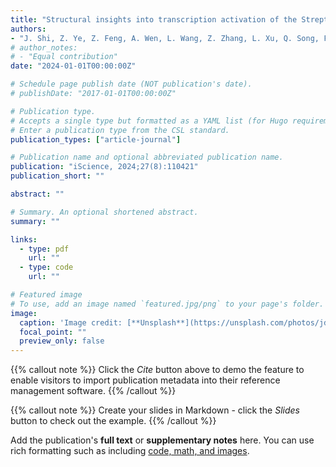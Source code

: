 ```yaml
---
title: "Structural insights into transcription activation of the Streptomyces antibiotic regulatory protein, AfsR"
authors:
- "J. Shi, Z. Ye, Z. Feng, A. Wen, L. Wang, Z. Zhang, L. Xu, Q. Song, F. Wang, T. Liu, S. Wang, Y. Feng, and W. Lin"
# author_notes:
# - "Equal contribution"
date: "2024-01-01T00:00:00Z"

# Schedule page publish date (NOT publication's date).
# publishDate: "2017-01-01T00:00:00Z"

# Publication type.
# Accepts a single type but formatted as a YAML list (for Hugo requirements).
# Enter a publication type from the CSL standard.
publication_types: ["article-journal"]

# Publication name and optional abbreviated publication name.
publication: "iScience, 2024;27(8):110421"
publication_short: ""

abstract: ""

# Summary. An optional shortened abstract.
summary: ""

links:
  - type: pdf
    url: ""
  - type: code
    url: ""

# Featured image
# To use, add an image named `featured.jpg/png` to your page's folder. 
image:
  caption: 'Image credit: [**Unsplash**](https://unsplash.com/photos/jdD8gXaTZsc)'
  focal_point: ""
  preview_only: false
---
```

{{% callout note %}}
Click the *Cite* button above to demo the feature to enable visitors to import publication metadata into their reference management software.
{{% /callout %}}

{{% callout note %}}
Create your slides in Markdown - click the *Slides* button to check out the example.
{{% /callout %}}

Add the publication's **full text** or **supplementary notes** here. You can use rich formatting such as including [code, math, and images](https://docs.hugoblox.com/content/writing-markdown-latex/).
